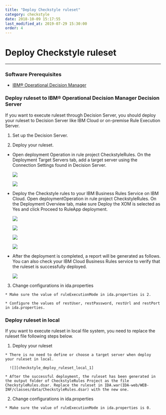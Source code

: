 ```yaml
---
title: "Deploy Checkstyle ruleset"
category: checkstyle
date: 2018-10-09 15:17:55
last_modified_at: 2019-07-29 15:30:00
order: 4
---
```


# Deploy Checkstyle ruleset
***
### Software Prerequisites

* [IBM® Operational Decision Manager](https://www.ibm.com/us-en/marketplace/operational-decision-manager)

### Deploy ruleset to IBM® Operational Decision Manager Decision Server

If you want to execute ruleset through Decision Server, you should deploy your ruleset to Decision Server like IBM Cloud or on-premise Rule Execution Server.

  1. Set up the Decision Server.    

  2. Deploy your ruleset.

  * Open deployment Operation in rule project CheckstyleRules. On the Deployment Target Servers tab, add a target server using the Connection Settings found in Decision Server.

      ![][checkstyle_deploy_ruleset_cloud_two_1]

      ![][checkstyle_deploy_ruleset_cloud_two_2]

  * Deploy the Checkstyle rules to your IBM Business Rules Service on IBM Cloud. Open deploymentOperation in rule project CheckstyleRules. On the Deployment Overview tab, make sure Deploy the XOM is selected as Yes and click Proceed to RuleApp deployment.

      ![][checkstyle_deploy_ruleset_cloud_two_3]

      ![][checkstyle_deploy_ruleset_cloud_two_4]

    ![][checkstyle_deploy_ruleset_cloud_two_5]

    ![][checkstyle_deploy_ruleset_cloud_two_6]

  * After the deployment is completed, a report will be generated as follows. You can also check your IBM Cloud Business Rules service to verify that the ruleset is successfully deployed.

      ![][checkstyle_deploy_ruleset_cloud_two_7]

  3. Change configurations in ida.properties

    * Make sure the value of ruleExecutionMode in ida.properties is 2.

    * Configure the values of restUser, restPassword, restUrl and restPort in ida.properties.

### Deploy ruleset in local

If you want to execute ruleset in local file system, you need to replace the ruleset file following steps below.

  1. Deploy your ruleset

    * There is no need to define or choose a target server when deploy your ruleset in local.

      ![][checkstyle_deploy_ruleset_local_1]

    * After the successful deployment, the ruleset has been generated in the output folder of CheckstyleRules Project as the file CheckstyleRules.dsar. Replace the ruleset in IDA.war(IDA-web/WEB-INF/classes/data/CheckstyleRules.dsar) with the new one.

  2. Change configurations in ida.properties

    * Make sure the value of ruleExecutionMode in ida.properties is 0.




  [checkstyle_deploy_ruleset_cloud_one_1]: ../images/checkstyle/checkstyle_deploy_ruleset_cloud_one_1.png
  [checkstyle_deploy_ruleset_cloud_one_2]: ../images/checkstyle/checkstyle_deploy_ruleset_cloud_one_2.png
  [checkstyle_deploy_ruleset_cloud_one_3]: ../images/checkstyle/checkstyle_deploy_ruleset_cloud_one_3.png
  [checkstyle_deploy_ruleset_cloud_two_1]: ../images/checkstyle/checkstyle_deploy_ruleset_cloud_two_1.png
  [checkstyle_deploy_ruleset_cloud_two_2]: ../images/checkstyle/checkstyle_deploy_ruleset_cloud_two_2.png
  [checkstyle_deploy_ruleset_cloud_two_3]: ../images/checkstyle/checkstyle_deploy_ruleset_cloud_two_3.png
  [checkstyle_deploy_ruleset_cloud_two_4]: ../images/checkstyle/checkstyle_deploy_ruleset_cloud_two_4.png
  [checkstyle_deploy_ruleset_cloud_two_5]: ../images/checkstyle/checkstyle_deploy_ruleset_cloud_two_5.png
  [checkstyle_deploy_ruleset_cloud_two_6]: ../images/checkstyle/checkstyle_deploy_ruleset_cloud_two_6.png
  [checkstyle_deploy_ruleset_cloud_two_7]: ../images/checkstyle/checkstyle_deploy_ruleset_cloud_two_7.png
  [checkstyle_deploy_ruleset_local_1]: ../images/checkstyle/checkstyle_deploy_ruleset_local_1.png
